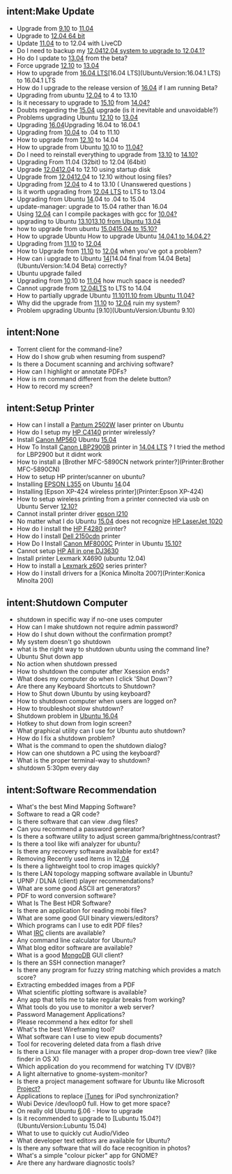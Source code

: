 ## intent:Make Update
- Upgrade from [9.10](UbuntuVersion) to [11.04](UbuntuVersion)
- Upgrade to [12.04 64 bit](UbuntuVersion)
- Update [11.04](UbuntuVersion) to [](UbuntuVersion:12.04) to 12.04 with LiveCD
- Do I need to backup my [12.04](UbuntuVersion)[12.04 system to upgrade to 12.04.1?](UbuntuVersion:12.04.1)
- Ho do I update to [13.04](UbuntuVersion) from the beta?
- Force upgrade [12.10](UbuntuVersion) to [13.04](UbuntuVersion)
- How to upgrade from [16.04 LTS](UbuntuVersion)[16.04 LTS](UbuntuVersion:16.04.1 LTS) to 16.04.1 LTS
- How do I upgrade to the release version of [16.04](UbuntuVersion) if I am running Beta?
- Upgrading from ubuntu [12.04](UbuntuVersion) to [](UbuntuVersion:13.10)4 to 13.10
- Is it necessary to upgrade to [15.10](UbuntuVersion) from [14.04?](UbuntuVersion:14.04)
- Doubts regarding the [15.04](UbuntuVersion) upgrade (is it inevitable and unavoidable?)
- Problems upgrading Ubuntu [12.10](UbuntuVersion) to [13.04](UbuntuVersion)
- Upgrading [16.04](UbuntuVersion)[](UbuntuVersion:16.04.1)Upgrading 16.04 to 16.04.1
- Upgrading from [10.04](UbuntuVersion) to [](UbuntuVersion:11.10).04 to 11.10
- How to upgrade from [12.10](UbuntuVersion) to 14[](UbuntuVersion:14.04).04
- How to upgrade from Ubuntu [10](UbuntuVersion:10.10).10 to [11.04?](UbuntuVersion:11.04)
- Do I need to reinstall everything to upgrade from [13.10](UbuntuVersion) to [14.10?](UbuntuVersion:14.10)
- Upgrading From 11.04 (32bit) to 12.04 (64bit)
- Upgrade [12.04](UbuntuVersion)[12.0](UbuntuVersion:12.10)4 to 12.10 using startup disk
- Upgrade from [12.04](UbuntuVersion)[12.0](UbuntuVersion:12.10)4 to 12.10 without losing files?
- Upgrading from [12.04](UbuntuVersion) to [](UbuntuVersion:13.10)4 to 13.10 ( Unanswered questions )
- Is it worth upgrading from [12.04 LTS](UbuntuVersion) to [](UbuntuVersion:13.04) LTS to 13.04
- Upgrading from Ubuntu [14](UbuntuVersion:14.04).04 to [](UbuntuVersion:15.04).04 to 15.04
- update-manager: upgrade to 15.04 rather than 16.04
- Using [12.04](UbuntuVersion) can I compile packages with gcc for [10.04?](UbuntuVersion:10.04)
- upgrading to Ubuntu [13.10](UbuntuVersion)[13.10 from Ubuntu 13.04](UbuntuVersion:13.04)
- how to upgrade from ubuntu [15.04](UbuntuVersion)[15.04 to 15.10?](UbuntuVersion:15.10)
- How to upgrade Ubuntu [](UbuntuVersion:14.04.1)How to upgrade Ubuntu [14.04.1 to 14.04.2?](UbuntuVersion:14.04.2)
- Upgrading from [11.10](UbuntuVersion) to [12.04](UbuntuVersion)
- How to Upgrade from [11.10](UbuntuVersion) to [12.04](UbuntuVersion) when you've got a problem?
- How can i upgrade to Ubuntu [14](UbuntuVersion:14.04)[14.04 final from 14.04 Beta](UbuntuVersion:14.04 Beta) correctly?
- Ubuntu upgrade failed
- Upgrading from [10](UbuntuVersion:10.10).10 to [11.04](UbuntuVersion) how much space is needed?
- Cannot upgrade from [12.04LTS](UbuntuVersion) to [](UbuntuVersion:14.04)LTS to 14.04
- How to partially upgrade Ubuntu [11.10](UbuntuVersion)[11.10 from Ubuntu 11.04?](UbuntuVersion:11.04)
- Why did the upgrade from [11.10](UbuntuVersion) to [12.04](UbuntuVersion) ruin my system?
- Problem upgrading Ubuntu [9.10](UbuntuVersion:Ubuntu 9.10)

## intent:None
- Torrent client for the command-line?
- How do I show grub when resuming from suspend?
- Is there a Document scanning and archiving software?
- How can I highlight or annotate PDFs?
- How is rm command different from the delete button?
- How to record my screen?

## intent:Setup Printer
- How can I install a [Pantum 2502W](Printer) laser printer on Ubuntu
- How do I setup my [HP C4140](Printer) printer wirelessly?
- Install [Canon MP560](Printer) Ubuntu [15.04](UbuntuVersion)
- How To Install [Canon LBP2900B](Printer) printer in [14.04 LTS](UbuntuVersion) ? I tried the method for LBP2900 but it didnt work
- How to install a [Brother MFC-5890CN network printer?](Printer:Brother MFC-5890CN)
- How to setup HP printer/scanner on ubuntu?
- Installing [EPSON L355](Printer) on Ubuntu [14](UbuntuVersion:14.04).04
- Installing [Epson XP-424 wireless printer](Printer:Epson XP-424)
- How to setup wireless printing from a printer connected via usb on Ubuntu Server [12.10?](UbuntuVersion:12.10)
- Cannot install printer driver [epson l210](Printer)
- No matter what I do Ubuntu [15.04](UbuntuVersion) does not recognize [HP LaserJet 1020](Printer)
- How do I install the [HP F4280](Printer) printer?
- How do I install [Dell 2150cdn](Printer) printer
- How Do I Install [Canon MF8000C](Printer) Printer in Ubuntu [15.10?](UbuntuVersion:15.10)
- Cannot setup [HP All in one DJ3630](Printer)
- Install printer Lexmark X4690 (ubuntu 12.04)
- How to install a [Lexmark z600](Printer) series printer?
- How do I install drivers for a [Konica Minolta 200?](Printer:Konica Minolta 200)

## intent:Shutdown Computer
- shutdown in specific way if no-one uses computer
- How can I make shutdown not require admin password?
- How do I shut down without the confirmation prompt?
- My system doesn't go shutdown
- what is the right way to shutdown ubuntu using the command line?
- Ubuntu Shut down app
- No action when shutdown pressed
- How to shutdown the computer after Xsession ends?
- What does my computer do when I click 'Shut Down'?
- Are there any Keyboard Shortcuts to Shutdown?
- How to Shut down Ubuntu by using keyboard?
- How to shutdown computer when users are logged on?
- How to troubleshoot slow shutdown?
- Shutdown problem in [Ubuntu 16.04](UbuntuVersion)
- Hotkey to shut down from login screen?
- What graphical utility can I use for Ubuntu auto shutdown?
- How do I fix a shutdown problem?
- What is the command to open the shutdown dialog?
- How can one shutdown a PC using the keyboard?
- What is the proper terminal-way to shutdown?
- shutdown 5:30pm every day

## intent:Software Recommendation
- What's the best Mind Mapping Software?
- Software to read a QR code?
- Is there software that can view .dwg files?
- Can you recommend a password generator?
- Is there a software utility to adjust screen gamma/brightness/contrast?
- Is there a tool like wifi analyzer for ubuntu?
- Is there any recovery software available for ext4?
- Removing Recently used items in 12[.04](UbuntuVersion:12.04)
- Is there a lightweight tool to crop images quickly?
- Is there LAN topology mapping software available in Ubuntu?
- UPNP / DLNA (client) player recommendations?
- What are some good ASCII art generators?
- PDF to word conversion software?
- What Is The Best HDR Software?
- Is there an application for reading mobi files?
- What are some good GUI binary viewers/editors?
- Which programs can I use to edit PDF files?
- What [IRC](SoftwareName) clients are available?
- Any command line calculator for Ubuntu?
- What blog editor software are available?
- What is a good [MongoDB](SoftwareName) GUI client?
- Is there an SSH connection manager?
- Is there any program for fuzzy string matching which provides a match score?
- Extracting embedded images from a PDF
- What scientific plotting software is available?
- Any app that tells me to take regular breaks from working?
- What tools do you use to monitor a web server?
- Password Management Applications?
- Please recommend a hex editor for shell
- What's the best Wireframing tool?
- What software can I use to view epub documents?
- Tool for recovering deleted data from a flash drive
- Is there a Linux file manager with a proper drop-down tree view? (like finder in OS X)
- Which application do you recommend for watching TV (DVB)?
- A light alternative to gnome-system-monitor?
- Is there a project management software for Ubuntu like Microsoft [Project?](SoftwareName:Project)
- Applications to replace [iTunes](SoftwareName) for iPod synchronization?
- Wubi Device /dev/loop0 full. How to get more space?
- On really old Ubuntu [6](UbuntuVersion:6.06).06 - How to upgrade
- Is it recommended to upgrade to [Lubuntu 15.04?](UbuntuVersion:Lubuntu 15.04)
- What to use to quickly cut Audio/Video
- What developer text editors are available for Ubuntu?
- Is there any software that will do face recognition in photos?
- What's a simple "colour picker" app for GNOME?
- Are there any hardware diagnostic tools?
